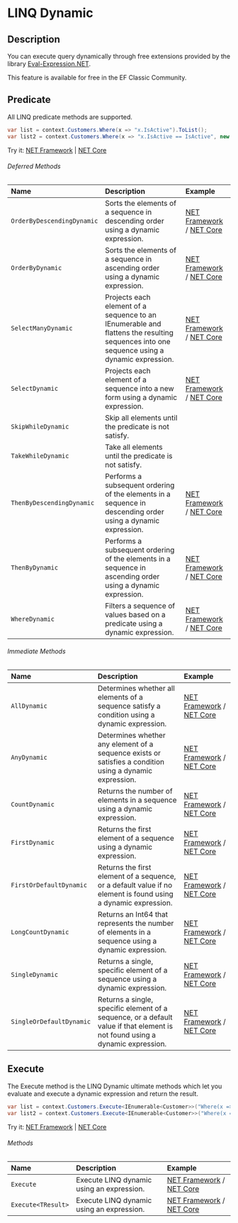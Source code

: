 # LINQ Dynamic

## Description
You can execute query dynamically through free extensions provided by the library [Eval-Expression.NET](http://eval-expression.net/).

This feature is available for free in the EF Classic Community.

## Predicate

All LINQ predicate methods are supported.

```csharp
var list = context.Customers.Where(x => "x.IsActive").ToList();
var list2 = context.Customers.Where(x => "x.IsActive == IsActive", new { IsActive = false }).ToList();
```
Try it: [NET Framework](https://dotnetfiddle.net/GTttpq) | [NET Core](https://dotnetfiddle.net/Exa0zS)

###### Deferred Methods
| Name | Description | Example |
| :--- | :---------- | :------ |
| `OrderByDescendingDynamic` | Sorts the elements of a sequence in descending order using a dynamic expression. | [NET Framework](https://dotnetfiddle.net/doNrVQ) / [NET Core](https://dotnetfiddle.net/zt3MEa) |
| `OrderByDynamic` | Sorts the elements of a sequence in ascending order using a dynamic expression. | [NET Framework](https://dotnetfiddle.net/rzKycR) / [NET Core](https://dotnetfiddle.net/9GvILu) |
| `SelectManyDynamic` | Projects each element of a sequence to an IEnumerable<T> and flattens the resulting sequences into one sequence using a dynamic expression. | [NET Framework](https://dotnetfiddle.net/KLF5e7) / [NET Core](https://dotnetfiddle.net/toMh6j) |
| `SelectDynamic` | Projects each element of a sequence into a new form using a dynamic expression. | [NET Framework](https://dotnetfiddle.net/YE83om) / [NET Core](https://dotnetfiddle.net/X9uPDb) |
| `SkipWhileDynamic` | Skip all elements until the predicate is not satisfy. | |
| `TakeWhileDynamic` | Take all elements until the predicate is not satisfy. | |
| `ThenByDescendingDynamic` | Performs a subsequent ordering of the elements in a sequence in descending order using a dynamic expression. | [NET Framework](https://dotnetfiddle.net/8FxroD) / [NET Core](https://dotnetfiddle.net/Kd2WQY) |
| `ThenByDynamic` | Performs a subsequent ordering of the elements in a sequence in ascending order using a dynamic expression. | [NET Framework](https://dotnetfiddle.net/pVCcRf) / [NET Core](https://dotnetfiddle.net/9pyiEV) |
| `WhereDynamic` | Filters a sequence of values based on a predicate using a dynamic expression. | [NET Framework](https://dotnetfiddle.net/QhVfRW) / [NET Core](https://dotnetfiddle.net/z8t5wV) |

###### Immediate Methods
| Name | Description | Example |
| :--- | :---------- | :------ |
| `AllDynamic` | Determines whether all elements of a sequence satisfy a condition using a dynamic expression. | [NET Framework](https://dotnetfiddle.net/YCT73M) / [NET Core](https://dotnetfiddle.net/XrG83V) |
| `AnyDynamic` | Determines whether any element of a sequence exists or satisfies a condition using a dynamic expression. |[NET Framework](https://dotnetfiddle.net/vEbwLr) / [NET Core](https://dotnetfiddle.net/Gh9OSM) |
| `CountDynamic` | Returns the number of elements in a sequence using a dynamic expression. | [NET Framework](https://dotnetfiddle.net/v8rqKV) / [NET Core](https://dotnetfiddle.net/ox7EFW) |
| `FirstDynamic` | Returns the first element of a sequence using a dynamic expression. | [NET Framework](https://dotnetfiddle.net/CfxUKL) / [NET Core](https://dotnetfiddle.net/gW1CqX) |
| `FirstOrDefaultDynamic` | Returns the first element of a sequence, or a default value if no element is found using a dynamic expression. | [NET Framework](https://dotnetfiddle.net/UX3Ymb) / [NET Core](https://dotnetfiddle.net/3ZlZuq) |
| `LongCountDynamic` | Returns an Int64 that represents the number of elements in a sequence using a dynamic expression. | [NET Framework](https://dotnetfiddle.net/4xrM1d) / [NET Core](https://dotnetfiddle.net/fc6TLH) |
| `SingleDynamic` | Returns a single, specific element of a sequence using a dynamic expression. | [NET Framework](https://dotnetfiddle.net/onW4hW) / [NET Core](https://dotnetfiddle.net/SHPNY8) |
| `SingleOrDefaultDynamic` | Returns a single, specific element of a sequence, or a default value if that element is not found using a dynamic expression. | [NET Framework](https://dotnetfiddle.net/nU97uw) / [NET Core](https://dotnetfiddle.net/S07cJB) |

## Execute

The Execute method is the LINQ Dynamic ultimate methods which let you evaluate and execute a dynamic expression and return the result.

```csharp
var list = context.Customers.Execute<IEnumerable<Customer>>("Where(x => x.IsActive == true)").ToList();
var list2 = context.Customers.Execute<IEnumerable<Customer>>("Where(x => x.IsActive == IsActive)", new { IsActive = false }).ToList();
```
Try it: [NET Framework](https://dotnetfiddle.net/7S3JS0) | [NET Core](https://dotnetfiddle.net/u2HVih)

###### Methods
| Name | Description | Example |
| :--- | :---------- | :------ |
| `Execute` | Execute LINQ dynamic using an expression. | [NET Framework](https://dotnetfiddle.net/z1jIkv) / [NET Core](https://dotnetfiddle.net/FU2FsS) |
| `Execute<TResult>` | Execute LINQ dynamic using an expression. | [NET Framework](https://dotnetfiddle.net/jgOyFi) / [NET Core](https://dotnetfiddle.net/YgaB4Y) |
